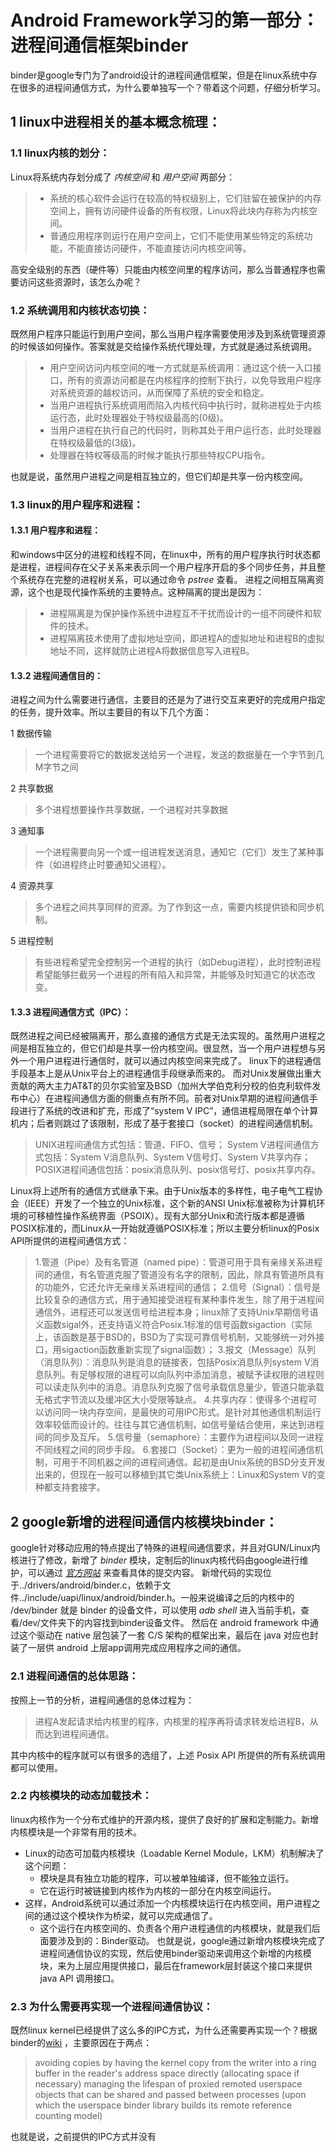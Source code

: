 # Android Framework学习的第一部分：进程间通信框架binder

binder是google专门为了android设计的进程间通信框架，但是在linux系统中存在很多的进程间通信方式，为什么要单独写一个？带着这个问题，仔细分析学习。

## 1 linux中进程相关的基本概念梳理：

### 1.1 linux内核的划分：
Linux将系统内存划分成了 *内核空间* 和 *用户空间* 两部分：
> - 系统的核心软件会运行在较高的特权级别上，它们驻留在被保护的内存空间上，拥有访问硬件设备的所有权限，Linux将此块内存称为内核空间。
> - 普通应用程序则运行在用户空间上，它们不能使用某些特定的系统功能，不能直接访问硬件，不能直接访问内核空间等。

高安全级别的东西（硬件等）只能由内核空间里的程序访问，那么当普通程序也需要访问这些资源时，该怎么办呢？

### 1.2 系统调用和内核状态切换：
既然用户程序只能运行到用户空间，那么当用户程序需要使用涉及到系统管理资源的时候该如何操作。答案就是交给操作系统代理处理，方式就是通过系统调用。
> - 用户空间访问内核空间的唯一方式就是系统调用：通过这个统一入口接口，所有的资源访问都是在内核程序的控制下执行，以免导致用户程序对系统资源的越权访问，从而保障了系统的安全和稳定。
> - 当用户进程执行系统调用而陷入内核代码中执行时，就称进程处于内核运行态，此时处理器处于特权级最高的(0级)。
> - 当用户进程在执行自己的代码时，则称其处于用户运行态，此时处理器在特权级最低的(3级)。
> - 处理器在特权等级高的时候才能执行那些特权CPU指令。

也就是说，虽然用户进程之间是相互独立的，但它们却是共享一份内核空间。

### 1.3 linux的用户程序和进程：

#### 1.3.1 用户程序和进程：
和windows中区分的进程和线程不同，在linux中，所有的用户程序执行时状态都是进程，进程间存在父子关系来表示同一个用户程序开启的多个同步任务，并且整个系统存在完整的进程树关系，可以通过命令 *pstree* 查看。
进程之间相互隔离资源，这个也是现代操作系统的主要特点。这种隔离的提出是因为：
> - 进程隔离是为保护操作系统中进程互不干扰而设计的一组不同硬件和软件的技术。
> - 进程隔离技术使用了虚拟地址空间，即进程A的虚拟地址和进程B的虚拟地址不同，这样就防止进程A将数据信息写入进程B。

#### 1.3.2 进程间通信目的：
进程之间为什么需要进行通信，主要目的还是为了进行交互来更好的完成用户指定的任务，提升效率。所以主要目的有以下几个方面：

1 数据传输
  > 一个进程需要将它的数据发送给另一个进程，发送的数据量在一个字节到几M字节之间

2 共享数据
  > 多个进程想要操作共享数据，一个进程对共享数据

3 通知事
  > 一个进程需要向另一个或一组进程发送消息，通知它（它们）发生了某种事件（如进程终止时要通知父进程）。

4 资源共享
  > 多个进程之间共享同样的资源。为了作到这一点，需要内核提供锁和同步机制。

5 进程控制
  > 有些进程希望完全控制另一个进程的执行（如Debug进程），此时控制进程希望能够拦截另一个进程的所有陷入和异常，并能够及时知道它的状态改变。

#### 1.3.3 进程间通信方式（IPC）：
既然进程之间已经被隔离开，那么直接的通信方式是无法实现的。虽然用户进程之间是相互独立的，但它们却是共享一份内核空间。很显然，当一个用户进程想与另外一个用户进程进行通信时，就可以通过内核空间来完成了。
linux下的进程通信手段基本上是从Unix平台上的进程通信手段继承而来的。
而对Unix发展做出重大贡献的两大主力AT&T的贝尔实验室及BSD（加州大学伯克利分校的伯克利软件发布中心）在进程间通信方面的侧重点有所不同。前者对Unix早期的进程间通信手段进行了系统的改进和扩充，形成了“system V IPC”，通信进程局限在单个计算机内；后者则跳过了该限制，形成了基于套接口（socket）的进程间通信机制。
> UNIX进程间通信方式包括：管道、FIFO、信号；
> System V进程间通信方式包括：System V消息队列、System V信号灯、System V共享内存；
> POSIX进程间通信包括：posix消息队列、posix信号灯、posix共享内存。

Linux将上述所有的通信方式继承下来。由于Unix版本的多样性，电子电气工程协会（IEEE）开发了一个独立的Unix标准，这个新的ANSI Unix标准被称为计算机环境的可移植性操作系统界面（PSOIX）。现有大部分Unix和流行版本都是遵循POSIX标准的，而Linux从一开始就遵循POSIX标准；所以主要分析linux的Posix API所提供的进程间通信方式：
> 1.管道（Pipe）及有名管道（named pipe）：管道可用于具有亲缘关系进程间的通信，有名管道克服了管道没有名字的限制，因此，除具有管道所具有的功能外，它还允许无亲缘关系进程间的通信；
> 2.信号（Signal）：信号是比较复杂的通信方式，用于通知接受进程有某种事件发生，除了用于进程间通信外，进程还可以发送信号给进程本身；linux除了支持Unix早期信号语义函数sigal外，还支持语义符合Posix.1标准的信号函数sigaction（实际上，该函数是基于BSD的，BSD为了实现可靠信号机制，又能够统一对外接口，用sigaction函数重新实现了signal函数）；
> 3.报文（Message）队列（消息队列）：消息队列是消息的链接表，包括Posix消息队列system V消息队列。有足够权限的进程可以向队列中添加消息，被赋予读权限的进程则可以读走队列中的消息。消息队列克服了信号承载信息量少，管道只能承载无格式字节流以及缓冲区大小受限等缺点。
> 4.共享内存：使得多个进程可以访问同一块内存空间，是最快的可用IPC形式。是针对其他通信机制运行效率较低而设计的。往往与其它通信机制，如信号量结合使用，来达到进程间的同步及互斥。
> 5.信号量（semaphore）：主要作为进程间以及同一进程不同线程之间的同步手段。
> 6.套接口（Socket）：更为一般的进程间通信机制，可用于不同机器之间的进程间通信。起初是由Unix系统的BSD分支开发出来的，但现在一般可以移植到其它类Unix系统上：Linux和System V的变种都支持套接字。


## 2  google新增的进程间通信内核模块binder：

google针对移动应用的特点提出了特殊的进程间通信要求，并且对GUN/Linux内核进行了修改，新增了 *binder* 模块，定制后的linux内核代码由google进行维护，可以通过 *[官方网站](https://android.googlesource.com/kernel)* 来查看具体的提交内容。
新增代码的实现位于../drivers/android/binder.c，依赖于文件../include/uapi/linux/android/binder.h。一般来说编译之后的内核中的 /dev/binder 就是 binder 的设备文件，可以使用 *adb shell* 进入当前手机，查看/dev/文件夹下的内容找到binder设备文件。
然后在 android framework 中通过这个驱动在 native 层包装了一套 C/S 架构的框架出来，最后在 java 对应也封装了一层供 android 上层app调用完成应用程序之间的通信。

### 2.1 进程间通信的总体思路：
按照上一节的分析，进程间通信的总体过程为：
> 进程A发起请求给内核里的程序，内核里的程序再将请求转发给进程B，从而达到进程间通信。

其中内核中的程序就可以有很多的选组了，上述 Posix API 所提供的所有系统调用都可以使用。

### 2.2 内核模块的动态加载技术：
linux内核作为一个分布式维护的开源内核，提供了良好的扩展和定制能力。新增内核模块是一个非常有用的技术。
-  Linux的动态可加载内核模块（Loadable Kernel Module，LKM）机制解决了这个问题：
   -  模块是具有独立功能的程序，可以被单独编译，但不能独立运行。
   -  它在运行时被链接到内核作为内核的一部分在内核空间运行。
-  这样，Android系统可以通过添加一个内核模块运行在内核空间，用户进程之间的通过这个模块作为桥梁，就可以完成通信了。
   -  这个运行在内核空间的、负责各个用户进程通信的内核模块，就是我们后面要涉及到的：Binder驱动。
也就是说，google通过新增内核模块完成了进程间通信协议的实现，然后使用binder驱动来调用这个新增的内核模块，来为上层应用提供接口，最后在framework层封装这个接口来提供 java API 调用接口。

### 2.3 为什么需要再实现一个进程间通信协议：
既然linux kernel已经提供了这么多的IPC方式，为什么还需要再实现一个？根据 binder的[wiki](http://elinux.org/Android_Binder) ，主要原因在于两点：
> avoiding copies by having the kernel copy from the writer into a ring buffer in the reader's address space directly (allocating space if necessary)
> managing the lifespan of proxied remoted userspace objects that can be shared and passed between processes (upon which the userspace binder library builds its remote reference counting model)

也就是说，之前提供的IPC方式并没有
